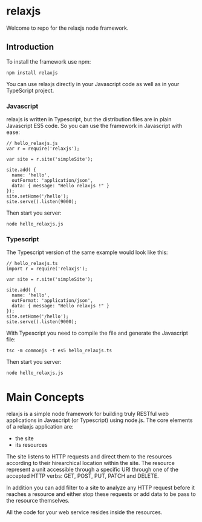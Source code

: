 # relaxjs
Welcome to repo for the relaxjs node framework.

## Introduction

To install the framework use npm:
```
npm install relaxjs
```

You can use relaxjs directly in your Javascript code as well as in your TypeScript project.

### Javascript

relaxjs is written in Typescript, but the distribution files are in plain Javascript ES5 code.
So you can use the framework in Javascript with ease:

```
// hello_relaxjs.js 
var r = require('relaxjs');

var site = r.site('simpleSite');

site.add( {
  name: 'hello',
  outFormat: 'application/json',
  data: { message: "Hello relaxjs !" }
});
site.setHome('/hello');
site.serve().listen(9000);
```

Then start you server:

```
node hello_relaxjs.js
```

### Typescript

The Typescript version of the same example would look like this:

```
// hello_relaxjs.ts 
import r = require('relaxjs');

var site = r.site('simpleSite');

site.add( {
  name: 'hello',
  outFormat: 'application/json',
  data: { message: "Hello relaxjs !" }
});
site.setHome('/hello');
site.serve().listen(9000);
```

With Typescript you need to compile the file and generate the Javascript file:

```
tsc -m commonjs -t es5 hello_relaxjs.ts
```

Then start you server:

```
node hello_relaxjs.js
```

# Main Concepts

relaxjs is a simple node framework for building truly RESTful web applications in Javascript (or Typescript) using node.js.
The core elements of a relaxjs application are:

* the site 
* its resources

The site listens to HTTP requests and direct them to the resources according to their hirearchical location within the site.
The resource represent a unit accessible through a specific URI through one of the accepted HTTP verbs: GET, POST, PUT, PATCH and DELETE.

In addition you can add filter to a site to analyze any HTTP request before it reaches a resource and either stop these requests or add data to be pass to the resource themselves.

All the code for your web service resides inside the resources.
 


